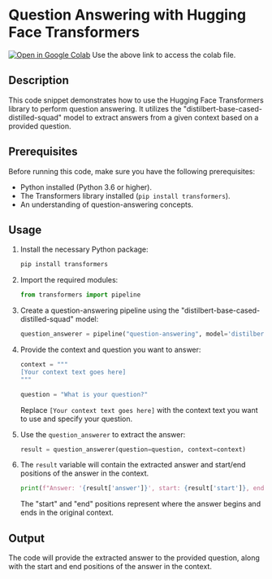 
# Question Answering with Hugging Face Transformers

[![Open in Google Colab](https://colab.research.google.com/assets/colab-badge.svg)](https://colab.research.google.com/drive/16rhSZtvo1Pn1YkSL4iyNSvBtHtVE7y1b?usp=sharing)
Use the above link to access the colab file.


## Description

This code snippet demonstrates how to use the Hugging Face Transformers library to perform question answering. It utilizes the "distilbert-base-cased-distilled-squad" model to extract answers from a given context based on a provided question.

## Prerequisites

Before running this code, make sure you have the following prerequisites:

- Python installed (Python 3.6 or higher).
- The Transformers library installed (`pip install transformers`).
- An understanding of question-answering concepts.

## Usage

1. Install the necessary Python package:

   ```bash
   pip install transformers
   ```

2. Import the required modules:

   ```python
   from transformers import pipeline
   ```

3. Create a question-answering pipeline using the "distilbert-base-cased-distilled-squad" model:

   ```python
   question_answerer = pipeline("question-answering", model='distilbert-base-cased-distilled-squad')
   ```

4. Provide the context and question you want to answer:

   ```python
   context = """
   [Your context text goes here]
   """

   question = "What is your question?"
   ```

   Replace `[Your context text goes here]` with the context text you want to use and specify your question.

5. Use the `question_answerer` to extract the answer:

   ```python
   result = question_answerer(question=question, context=context)
   ```

6. The `result` variable will contain the extracted answer and start/end positions of the answer in the context.

   ```python
   print(f"Answer: '{result['answer']}', start: {result['start']}, end: {result['end']}")
   ```

   The "start" and "end" positions represent where the answer begins and ends in the original context.

## Output

The code will provide the extracted answer to the provided question, along with the start and end positions of the answer in the context.

